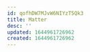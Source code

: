 ```yaml
---
id: qofhDW7MJvW6NIYzT5Qk3
title: Matter
desc: ''
updated: 1644961726962
created: 1644961726962
---
```


